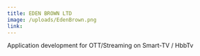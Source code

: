 ```yaml
---
title: EDEN BROWN LTD
image: /uploads/EdenBrown.png
link: 
---
```

Application development for OTT/Streaming on Smart-TV / HbbTv
